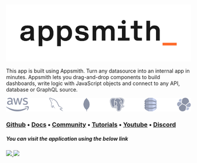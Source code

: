 ![](https://raw.githubusercontent.com/appsmithorg/appsmith/release/static/appsmith_logo_primary.png)

This app is built using Appsmith. Turn any datasource into an internal app in minutes. Appsmith lets you drag-and-drop components to build dashboards, write logic with JavaScript objects and connect to any API, database or GraphQL source.

![](https://raw.githubusercontent.com/appsmithorg/appsmith/release/static/images/integrations.png)

### [Github](https://github.com/appsmithorg/appsmith) • [Docs](https://docs.appsmith.com/?utm_source=github&utm_medium=social&utm_content=appsmith_docs&utm_campaign=null&utm_term=appsmith_docs) • [Community](https://community.appsmith.com/) • [Tutorials](https://github.com/appsmithorg/appsmith/tree/update/readme#tutorials) • [Youtube](https://www.youtube.com/appsmith) • [Discord](https://discord.gg/rBTTVJp)

##### You can visit the application using the below link

###### [![](https://assets.appsmith.com/git-sync/Buttons.svg) ](https://appsmith-fri8ls9qn-get-appsmith.vercel.app/applications/63a2a29b0807a40881064c07/pages/63a2a29b0807a40881064c0a) [![](https://assets.appsmith.com/git-sync/Buttons2.svg)](https://appsmith-fri8ls9qn-get-appsmith.vercel.app/applications/63a2a29b0807a40881064c07/pages/63a2a29b0807a40881064c0a/edit)
